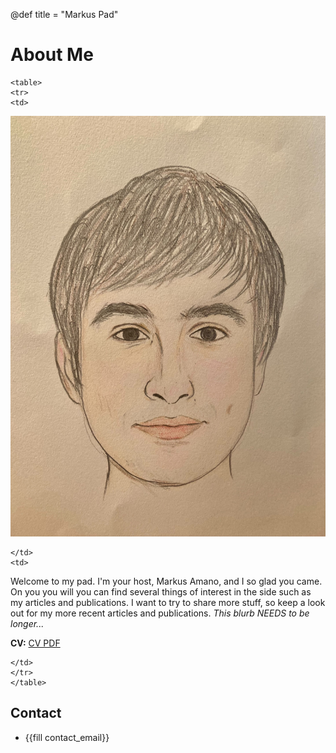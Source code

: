 @def title = "Markus Pad"

# About Me



~~~
<table>
<tr>
<td>
~~~
![A picture of Markus Amano.](/assets/me.jpg)
~~~
</td>
<td>
~~~

Welcome to my pad.
I'm your host, Markus Amano, and I so glad you came.
On you you will you can find several things of interest in the side such as my articles and publications.
I want to try to share more stuff, so keep a look out for my more recent articles and publications. 
*This blurb NEEDS to be longer...*

**CV:** [CV PDF](/assets/brand-me-docs/build/cv.pdf)

~~~
</td>
</tr>
</table>
~~~

## Contact
- {{fill contact_email}}
